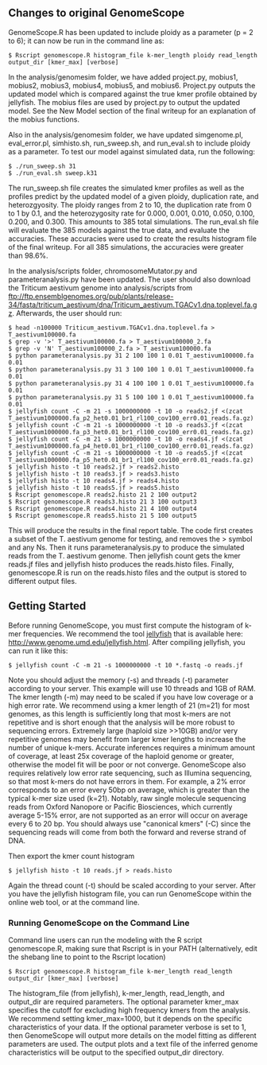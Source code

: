 ## Changes to original GenomeScope
GenomeScope.R has been updated to include ploidy as a parameter (p = 2 to 6); it can now be run in the command line as:

    $ Rscript genomescope.R histogram_file k-mer_length ploidy read_length output_dir [kmer_max] [verbose]

In the analysis/genomesim folder, we have added project.py, mobius1, mobius2, mobius3, mobius4, mobius5, and mobius6. Project.py outputs the updated model which is compared against the true kmer profile obtained by jellyfish. The mobius files are used by project.py to output the updated model. See the New Model section of the final writeup for an explanation of the mobius functions.

Also in the analysis/genomesim folder, we have updated simgenome.pl, eval_error.pl, simhisto.sh, run_sweep.sh, and run_eval.sh to include ploidy as a parameter. To test our model against simulated data, run the following:

    $ ./run_sweep.sh 31
    $ ./run_eval.sh sweep.k31

The run_sweep.sh file creates the simulated kmer profiles as well as the profiles predict by the updated model of a given ploidy, duplication rate, and heterozgyosity. The ploidy ranges from 2 to 10, the duplication rate from 0 to 1 by 0.1, and the heterozygosity rate for 0.000, 0.001, 0.010, 0.050, 0.100, 0.200, and 0.300. This amounts to 385 total simulations. The run_eval.sh file will evaluate the 385 models against the true data, and evaluate the accuracies. These accuracies were used to create the results histogram file of the final writeup. For all 385 simulations, the accuracies were greater than 98.6%.

In the analysis/scripts folder, chromosomeMutator.py and parameteranalysis.py have been updated. The user should also download the Triticum aestivum genome into analysis/scripts from ftp://ftp.ensemblgenomes.org/pub/plants/release-34/fasta/triticum_aestivum/dna/Triticum_aestivum.TGACv1.dna.toplevel.fa.gz. Afterwards, the user should run:

    $ head -n100000 Triticum_aestivum.TGACv1.dna.toplevel.fa > T_aestivum100000.fa
    $ grep -v '>' T_aestivum100000.fa > T_aestivum100000_2.fa
    $ grep -v 'N' T_aestivum100000_2.fa > T_aestivum100000.fa
    $ python parameteranalysis.py 31 2 100 100 1 0.01 T_aestivum100000.fa 0.01
    $ python parameteranalysis.py 31 3 100 100 1 0.01 T_aestivum100000.fa 0.01
    $ python parameteranalysis.py 31 4 100 100 1 0.01 T_aestivum100000.fa 0.01
    $ python parameteranalysis.py 31 5 100 100 1 0.01 T_aestivum100000.fa 0.01
    $ jellyfish count -C -m 21 -s 1000000000 -t 10 -o reads2.jf <(zcat T_aestivum1000000.fa_p2_het0.01_br1_rl100_cov100_err0.01_reads.fa.gz)
    $ jellyfish count -C -m 21 -s 1000000000 -t 10 -o reads3.jf <(zcat T_aestivum1000000.fa_p3_het0.01_br1_rl100_cov100_err0.01_reads.fa.gz)
    $ jellyfish count -C -m 21 -s 1000000000 -t 10 -o reads4.jf <(zcat T_aestivum1000000.fa_p4_het0.01_br1_rl100_cov100_err0.01_reads.fa.gz)
    $ jellyfish count -C -m 21 -s 1000000000 -t 10 -o reads5.jf <(zcat T_aestivum1000000.fa_p5_het0.01_br1_rl100_cov100_err0.01_reads.fa.gz)
    $ jellyfish histo -t 10 reads2.jf > reads2.histo
    $ jellyfish histo -t 10 reads3.jf > reads3.histo
    $ jellyfish histo -t 10 reads4.jf > reads4.histo
    $ jellyfish histo -t 10 reads5.jf > reads5.histo
    $ Rscript genomescope.R reads2.histo 21 2 100 output2
    $ Rscript genomescope.R reads3.histo 21 3 100 output3
    $ Rscript genomescope.R reads4.histo 21 4 100 output4
    $ Rscript genomescope.R reads5.histo 21 5 100 output5

This will produce the results in the final report table. The code first creates a subset of the T. aestivum genome for testing, and removes the > symbol and any Ns. Then it runs parameteranalysis.py to produce the simulated reads from the T. aestivum genome. Then jellyfish count gets the kmer reads.jf files and jellyfish histo produces the reads.histo files. Finally, genomescope.R is run on the reads.histo files and the output is stored to different output files.

## Getting Started

Before running GenomeScope, you must first compute the histogram of k-mer frequencies. We recommend the tool [jellyfish](https://academic.oup.com/bioinformatics/article/27/6/764/234905/A-fast-lock-free-approach-for-efficient-parallel)  that is available here: http://www.genome.umd.edu/jellyfish.html. After compiling jellyfish, you can run it like this:

    $ jellyfish count -C -m 21 -s 1000000000 -t 10 *.fastq -o reads.jf
  
Note you should adjust the memory (-s) and threads (-t) parameter according to your server. This example will use 10 threads and 1GB of RAM. The kmer length (-m) may need to be scaled if you have low coverage or a high error rate. We recommend using a kmer length of 21 (m=21) for most genomes, as this length is sufficiently long that most k-mers are not repetitive and is short enough that the analysis will be more robust to sequencing errors. Extremely large (haploid size >>10GB) and/or very repetitive genomes may benefit from larger kmer lengths to increase the number of unique k-mers. Accurate inferences requires a minimum amount of coverage, at least 25x coverage of the haploid genome or greater, otherwise the model fit will be poor or not converge. GenomeScope also requires relatively low error rate sequencing, such as Illumina sequencing, so that most k-mers do not have errors in them. For example, a 2% error corresponds to an error every 50bp on average, which is greater than the typical k-mer size used (k=21). Notably, raw single molecule sequencing reads from Oxford Nanopore or Pacific Biosciences, which currently average 5-15% error, are not supported as an error will occur on average every 6 to 20 bp. You should always use "canonical kmers" (-C) since the sequencing reads will come from both the forward and reverse strand of DNA.

Then export the kmer count histogram

    $ jellyfish histo -t 10 reads.jf > reads.histo

Again the thread count (-t) should be scaled according to your server. After you have the jellyfish histogram file, you can run GenomeScope within the online web tool, or at the command line.

### Running GenomeScope on the Command Line

Command line users can run the modeling with the R script genomescope.R, making sure that Rscript is in your PATH (alternatively, edit the shebang line to point to the Rscript location)

    $ Rscript genomescope.R histogram_file k-mer_length read_length output_dir [kmer_max] [verbose]

The histogram_file (from jellyfish), k-mer_length, read_length, and output_dir are required parameters. The optional parameter kmer_max specifies the cutoff for excluding high frequency kmers from the analysis. We recommend setting kmer_max=1000, but it depends on the specific characteristics of your data. If the optional parameter verbose is set to 1, then GenomeScope will output more details on the model fitting as different parameters are used. The output plots and a text file of the inferred genome characteristics will be output to the specified output_dir directory.
